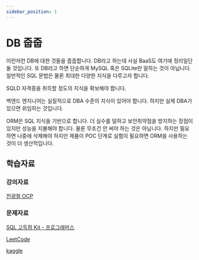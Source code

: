 ```yaml
---
sidebar_position: 1
---
```


# DB 줍줍

이런저런 DB에 대한 것들을 줍줍합니다. DB라고 하는데 사실 BaaS도 여기에 정리일단 둘 것입니다. 또 DB라고 하면 단순하게 MySQL 혹은 SQLite만 말하는 것이 아닙니다. 일반적인 SQL 문법은 물론 최대한 다양한 지식을 다루고자 합니다.

SQLD 자격증을 취득할 정도의 지식을 확보해야 합니다.

백엔드 엔지니어는 실질적으로 DBA 수준의 지식이 있어야 합니다. 하지만 실제 DBA가 있으면 위임하는 것입니다.

ORM은 SQL 지식을 기반으로 합니다. 더 실수를 덜하고 보안취약점을 방지하는 장점이 있지만 성능을 지불해야 합니다. 물론 무조건 안 써야 하는 것은 아닙니다. 하지만 필요하면 나중에 삭제해야 하지만 제품이 POC 단계로 실험이 필요하면 ORM을 사용하는 것이 더 생산적입니다.

## 학습자료

### 강의자료

[전광철 OCP](https://www.youtube.com/@ocp396)

### 문제자료

[SQL 고득점 Kit - 프로그래머스](https://school.programmers.co.kr/learn/challenges?tab=sql_practice_kit)

[LeetCode](https://leetcode.com/problemset/database/)

[kaggle](https://www.kaggle.com/)
